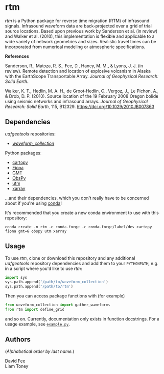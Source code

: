 rtm
===

_rtm_ is a Python package for reverse time migration (RTM) of infrasound
signals. Infrasound waveform data are back-projected over a grid of trial source
locations. Based upon previous work by Sanderson et al. (in review) and Walker
et al. (2010), this implementation is flexible and applicable to a wide variety
of network geometries and sizes. Realistic travel times can be incorporated from
numerical modeling or atmospheric specifications.

**References**

Sanderson, R., Matoza, R. S., Fee, D., Haney, M. M., & Lyons, J. J. (in review).
Remote detection and location of explosive volcanism in Alaska with the
EarthScope Transportable Array. _Journal of Geophysical Research: Solid Earth_.

Walker, K. T., Hedlin, M. A. H., de Groot‐Hedlin, C., Vergoz, J., Le Pichon, A.,
& Drob, D. P. (2010). Source location of the 19 February 2008 Oregon bolide
using seismic networks and infrasound arrays. _Journal of Geophysical Research:
Solid Earth_, 115, B12329. https://doi.org/10.1029/2010JB007863

Dependencies
------------

_uafgeotools_ repositories:

* [_waveform_collection_](https://github.com/uafgeotools/waveform_collection)

Python packages:

* [cartopy](https://scitools.org.uk/cartopy/docs/latest/)
* [Fiona](https://fiona.readthedocs.io/en/latest/)
* [GMT](https://docs.generic-mapping-tools.org/dev/index.html)
* [ObsPy](http://docs.obspy.org/)
* [utm](https://github.com/Turbo87/utm)
* [xarray](http://xarray.pydata.org/en/stable/)

...and their dependencies, which you don't really have to be concerned about if
you're using [conda](https://docs.conda.io/projects/conda/en/latest/index.html)!

It's recommended that you create a new conda environment to use with this
repository:
```
conda create -n rtm -c conda-forge -c conda-forge/label/dev cartopy fiona gmt=6 obspy utm xarray
```

Usage
-----

To use _rtm_, clone or download this repository and any additional
_uafgeotools_ repository dependencies and add them to your `PYTHONPATH`, e.g.
in a script where you'd like to use _rtm_:
```python
import sys
sys.path.append('/path/to/waveform_collection')
sys.path.append('/path/to/rtm')
```
Then you can access package functions with (for example)
```python
from waveform_collection import gather_waveforms
from rtm import define_grid
```
and so on. Currently, documentation only exists in function docstrings. For a
usage example, see [`example.py`](example.py).

Authors
-------

(_Alphabetical order by last name._)

David Fee  
Liam Toney
